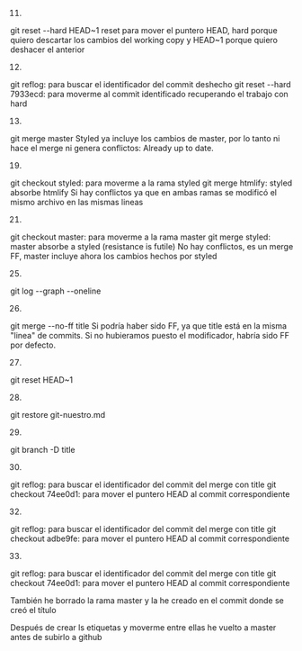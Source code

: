 11. 
git reset --hard HEAD~1
reset para mover el puntero HEAD, hard porque quiero descartar los cambios del working copy y HEAD~1 porque quiero deshacer el anterior

12. 
git reflog: para buscar el identificador del commit deshecho
git reset --hard 7933ecd: para moverme al commit identificado recuperando el trabajo con hard

13. 
git merge master
Styled ya incluye los cambios de master, por lo tanto ni hace el merge ni genera conflictos: Already up to date.

19.
git checkout styled: para moverme a la rama styled
git merge htmlify: styled absorbe htmlify
Si hay conflictos ya que en ambas ramas se modificó el mismo archivo en las mismas lineas

21.
git checkout master: para moverme a la rama master
git merge styled: master absorbe a styled (resistance is futile)
No hay conflictos, es un merge FF, master incluye ahora los cambios hechos por styled

25.
git log --graph --oneline

26.
git merge --no-ff title
Si podría haber sido FF, ya que title está en la misma "linea" de commits. Si no hubieramos puesto el modificador, habría sido FF por defecto.

27.
git reset HEAD~1

28.
git restore git-nuestro.md

29.
git branch -D title

30.
git reflog: para buscar el identificador del commit del merge con title
git checkout 74ee0d1: para mover el puntero HEAD al commit correspondiente

32.
git reflog: para buscar el identificador del commit del merge con title
git checkout adbe9fe: para mover el puntero HEAD al commit correspondiente

33.
git reflog: para buscar el identificador del commit del merge con title
git checkout 74ee0d1: para mover el puntero HEAD al commit correspondiente

También he borrado la rama master y la he creado en el commit donde se creó el título

Después de crear ls etiquetas y moverme entre ellas he vuelto a master antes de subirlo a github

